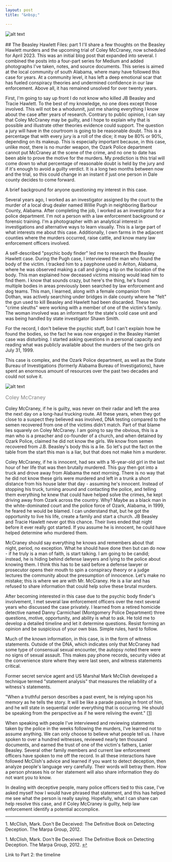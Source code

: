 ```yaml
---
layout: post
title: "&nbsp;"

---
```

![alt text](https://jonkalev.s3.us-west-2.amazonaws.com/20230209-mccraney-diptych.jpg)
<p style="color: grey; font-size: 16px;"></p>
## The Beasley Hawlett Files: part 1
I'll share a few thoughts on the Beasley Hawlett murders and the upcoming trial of Coley McCraney, now scheduled for April 2023. This was an initial blog post that expanded into several. I combined the posts into a four-part series for Medium and added photographs I've taken, notes, and source documents. This series is aimed at the local community of south Alabama, where many have followed this case for years. At a community level, it has left a deep emotional scar that has fueled conspiracy theories and undermined confidence in our law enforcement. Above all, it has remained unsolved for over twenty years.

First, I'm going to say up front I do not know who killed JB Beasley and Tracie Hawlett. To the best of my knowledge, no one does except those involved. This will not be a whodunnit, just me sharing everything I know about the case after years of research.
Contrary to public opinion, I can say that Coley McCraney may be guilty, and I hope to explain why that is possible and illustrate other theories evidence could support. The question a jury will have in the courtroom is going to be reasonable doubt. This is a percentage that with every jury is a roll of the dice; it may be 80% or 90%, depending on its makeup. This is especially important because, in this case, unlike most, there is no murder weapon, the Ozark Police department cannot put McCraney at the scene of the crime, and no one to date has been able to prove the motive for the murders. My prediction is this trial will come down to what percentage of reasonable doubt is held by the jury and if it's enough to avoid a guilty verdict. It is a long two months between now and the trial, so this could change in an instant if just one person in Dale county decides to come forward.

A brief background for anyone questioning my interest in  this case. 

Several years ago, I worked as an investigator assigned by the court to the murder of a local drug dealer named Willie Pugh in neighboring Barbour County, Alabama. After completing the job, I worked as an investigator for a police department. 
I'm not a person with a law enforcement background or forensic training. I'm a photographer with an analytical interest in investigations and alternative ways to learn visually. This is a large part of what interests me about this case. Additionally, I own farms in the adjacent counties where the murders occurred, raise cattle, and know many law enforcement officers involved.

A self-described "psychic body finder" led me to research the Beasley Hawlett case. During the Pugh case, I interviewed the man who found the body of the victim. I tracked him to a payphone used in Ariton, Alabama, where he was observed making a call and giving a tip on the location of the body. This man explained how deceased victims missing would lead him to find them. I know that sounds crazy, but here's the thing, he's found multiple bodies in areas previously been searched by law enforcement and dog teams. This man, I learned, along with a female companion from Dothan, was actively searching under bridges in dale county where he "felt" the gun used to kill Beasley and Hawlett had been discarded. These two "crime sleuths" were working with a member of one of the victim's family. The woman involved was an informant for the state's cold case unit and was being handled by state investigator Shawn Smith.

For the record, I don't believe the psychic stuff, but I can't explain how he found the bodies, so the fact he was now engaged in the Beasley Hamlet case was disturbing. I started asking questions in a personal capacity and reading what was publicly available about the murders of the two girls on July 31, 1999.

This case is complex, and the Ozark Police department, as well as the State Bureau of Investigations (formerly Alabama Bureau of Investigations), have spent an enormous amount of resources over the past two decades and could not solve it.

![alt text](https://jonkalev.s3.us-west-2.amazonaws.com/coley-2.jpg)
<p style="color: grey; font-size: 16px;">Coley McCraney</p>

Coley McCraney, if he is guilty, was never on their radar and left the area the next day on a long-haul trucking route. All these years, when they got close to a suspect they believed was involved, DNA testing compared to the semen recovered from one of the victims didn't match. Part of that blame lies squarely on Coley McCraney.
I am going to say the obvious, this is a man who is a preacher and co-founder of a church, and when detained by Ozark Police, claimed he did not know the girls.
We know from semen recovered from J.B. Beasley's body this is a lie.
So let's put the fact on the table from the start this man is a liar, but that does not make him a murderer.

Coley McCraney, if he is innocent, had sex with a 16-year-old girl in the last hour of her life that was then brutally murdered. This guy then got into a truck and drove away from Alabama the next morning. There is no way that he did not know these girls were murdered and left in a trunk a short distance from his house later that day - assuming he's innocent. Instead of stopping his truck, turning around and contacting the police, and telling them everything he knew that could have helped solve the crimes, he kept driving away from Ozark across the country.
Why? Maybe as a black man in the white-dominated court and the police force of Ozark, Alabama, in 1999, he feared he would be blamed. I can understand that, but he got the opportunity to live his life, create a family and start a church. JB Beasley and Tracie Hawlett never got this chance. Their lives ended that night before it ever really got started. If you assume he is innocent, he could have helped determine who murdered them.

McCraney should say everything he knows and remembers about that night, period, no exception. What he should have done then but can do now - if he truly is a man of faith, is start talking. I am going to be candid; instead, he is hiding behind defense lawyers and lying to the police about knowing them.
I think this has to be said before a defense lawyer or prosecutor opens their mouth to spin a conspiracy theory or a judge lectures the community about the presumption of innocence. Let's make no mistake; this is where we are with Mr. McCraney. He is a liar and has refused to share information that could help solve these brutal murders. 

After becoming interested in this case due to the psychic body finder's involvement, I met several law enforcement officers over the next several years who discussed the case privately. I learned from a retired homicide detective named Danny Carmichael (Montgomery Police Department) three questions, motive, opportunity, and ability is what to ask. He told me to develop a detailed timeline and let it determine questions. Resist forming an opinion and be suspicious of your own bias. Simple rules, hard to follow.

Much of the known information, in this case, is in the form of witness statements. Outside of the DNA, which indicates only that McCraney had some type of consensual sexual encounter, the autopsy noted there were no signs of sexual assault.
This makes pay phone records, security video at the convenience store where they were last seen, and witness statements critical.

Former secret service agent and US Marshal Mark McClish developed a technique termed "statement analysis" that measures the reliability of a witness's statements.

"When a truthful person describes a past event, he is relying upon his memory as he tells the story. It will be like a parade passing in front of him, and he will state in sequential order everything that is occurring. He should be speaking from the perspective as if he were reliving the event." <a id="footnote-1-ref" href="#footnote-1">[1]</a>

When speaking with people I've interviewed and reviewing statements taken by the police in the weeks following the murders, I've learned not to assume anything. We can only choose to believe what people tell us. I have spoken to over a hundred witnesses, reviewed nearly ten thousand documents, and earned the trust of one of the victim's fathers, Lanier Beasley. Several other family members and current law enforcement officers have spoken to me off the record. In all these interactions have followed McClish's advice and learned if you want to detect deception, then analyze people's language very carefully. Their words will betray them. How a person phrases his or her statement will also share information they do not want you to know.

In dealing with deceptive people, many police officers tied to this case, I've asked myself how I would have phrased that statement, and this has helped me see what the person is really saying. Hopefully, what I can share can help resolve this case, and if Coley McCraney is guilty, help law enforcement identify a potential accomplice.


<hr>
 1. McClish, Mark. Don't Be Deceived: The Definitive Book on Detecting Deception. The Marpa Group, 2012. 

<p id="footnote-1">
   1. McClish, Mark. Don't Be Deceived: The Definitive Book on Detecting Deception. The Marpa Group, 2012. <a href="#footnote-1-ref">&#8617;</a> 
</p>


Link to Part 2: the timeline


